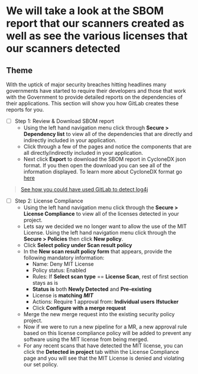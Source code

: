 # We will take a look at the SBOM report that our scanners created as well as see the various licenses that our scanners detected

## Theme

With the uptick of major security breaches hitting headlines many governments have started to require their developers and those that work with the Government to provide detailed reports on the dependencies of their applications. This section will show you how GitLab creates these reports for you.

* [ ] Step 1: Review & Download SBOM report
  * Using the left hand navigation menu click through **Secure \> Dependency list** to view all of the dependencies that are directly and indirectly included in your application.
  * Click through a few of the pages and notice the components that are all directly/indirectly included in your application.
  * Next click **Export** to download the SBOM report in CycloneDX json format. If you then open the download you can see all of the information displayed. To learn more about CycloneDX format go [here](https://cyclonedx.org/)

> [See how you could have used GitLab to detect log4j](https://about.gitlab.com/blog/2021/12/15/use-gitlab-to-detect-vulnerabilities/)

* [ ] Step 2: License Compliance
  * Using the left hand navigation menu click through the **Secure \> License Compliance** to view all of the licenses detected in your project.
  * Lets say we decided we no longer want to allow the use of the MIT License. Using the left hand navigation menu click through the **Secure \> Policies** then click **New policy**.
  * Click **Select policy under Scan result policy**
  * In the **New scan result policy form** that appears, provide the following mandatory information:
    * Name: Deny MIT License
    * Policy status: Enabled
    * Rules: If **Select scan type** == **License Scan**, rest of first section stays as is
    * **Status is** both **Newly Detected** and **Pre-existing**
    * License is **matching** **_MIT_**
    * Actions: Require 1 approval from: **Individual users** **lfstucker**
    * Click **Configure with a merge request**
  * Merge the new merge request into the existing security policy project.
  * Now if we were to run a new pipeline for a MR, a new approval rule based on this license compliance policy will be added to prevent any software using the MIT license from being merged.
  * For any recent scans that have detected the MIT license, you can click the **Detected in project** tab within the License Compliance page and you will see that the MIT License is denied and violating our set policy.